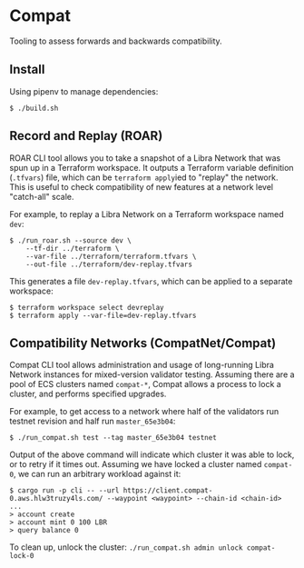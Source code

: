 # Compat

Tooling to assess forwards and backwards compatibility.

## Install

Using pipenv to manage dependencies:

```
$ ./build.sh
```

## Record and Replay (ROAR)

ROAR CLI tool allows you to take a snapshot of a Libra Network that was spun up in a Terraform workspace. It outputs
a Terraform variable definition (`.tfvars`) file, which can be `terraform apply`ied to "replay" the network. This is
useful to check compatibility of new features at a network level "catch-all" scale.

For example, to replay a Libra Network on a Terraform workspace named `dev`:

```
$ ./run_roar.sh --source dev \
    --tf-dir ../terraform \
    --var-file ../terraform/terraform.tfvars \
    --out-file ../terraform/dev-replay.tfvars
```

This generates a file `dev-replay.tfvars`, which can be applied to a separate workspace:

```
$ terraform workspace select devreplay
$ terraform apply --var-file=dev-replay.tfvars
```

## Compatibility Networks (CompatNet/Compat)

Compat CLI tool allows administration and usage of long-running Libra Network instances for mixed-version validator testing. Assuming
there are a pool of ECS clusters named `compat-*`, Compat allows a process to lock a cluster, and performs specified upgrades.

For example, to get access to a network where half of the validators run testnet revision and half run `master_65e3b04`:

```
$ ./run_compat.sh test --tag master_65e3b04 testnet
```

Output of the above command will indicate which cluster it was able to lock, or to retry if it times out. Assuming we have locked a cluster
named `compat-0`, we can run an arbitrary workload against it:

```
$ cargo run -p cli -- --url https://client.compat-0.aws.hlw3truzy4ls.com/ --waypoint <waypoint> --chain-id <chain-id>
...
> account create
> account mint 0 100 LBR
> query balance 0
```

To clean up, unlock the cluster: `./run_compat.sh admin unlock compat-lock-0`
